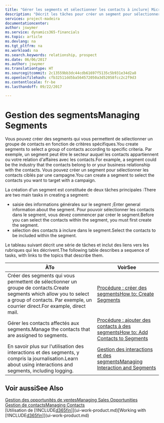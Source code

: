 ```yaml
---
title: "Gérer les segments et sélectionner les contacts à inclure| Microsoft Docs"
description: "Décrit les tâches pour créer un segment pour sélectionner un groupe de contacts en fonction de critères spécifiques, par exemple, les contacts dans un secteur que vous souhaitez cibler."
services: project-madeira
documentationcenter: 
author: jswymer
ms.service: dynamics365-financials
ms.topic: article
ms.devlang: na
ms.tgt_pltfrm: na
ms.workload: na
ms.search.keywords: relationship, prospect
ms.date: 06/06/2017
ms.author: jswymer
ms.translationtype: HT
ms.sourcegitcommit: 2c13559bb3dc44cdb61697f5135c5b931e34d2a8
ms.openlocfilehash: cfb32511dd5ba564572050a3d52058fcc2c2f9d3
ms.contentlocale: fr-be
ms.lasthandoff: 09/22/2017

---
```

# <a name="managing-segments"></a><span data-ttu-id="38b11-103">Gestion des segments</span><span class="sxs-lookup"><span data-stu-id="38b11-103">Managing Segments</span></span>
<span data-ttu-id="38b11-104">Vous pouvez créer des segments qui vous permettent de sélectionner un groupe de contacts en fonction de critères spécifiques.</span><span class="sxs-lookup"><span data-stu-id="38b11-104">You create segments to select a group of contacts according to specific criteria.</span></span> <span data-ttu-id="38b11-105">Par exemple, un segment peut être le secteur auquel les contacts appartiennent ou votre relation d'affaires avec les contacts.</span><span class="sxs-lookup"><span data-stu-id="38b11-105">For example, a segment could be the industry that the contacts belong to or your business relationship with the contacts.</span></span> <span data-ttu-id="38b11-106">Vous pouvez créer un segment pour sélectionner les contacts ciblés par une campagne.</span><span class="sxs-lookup"><span data-stu-id="38b11-106">You can create a segment to select the contacts you want to target with a campaign.</span></span>

<span data-ttu-id="38b11-107">La création d'un segment est constituée de deux tâches principales :</span><span class="sxs-lookup"><span data-stu-id="38b11-107">There are two main tasks in creating a segment:</span></span>

* <span data-ttu-id="38b11-108">saisie des informations générales sur le segment ;</span><span class="sxs-lookup"><span data-stu-id="38b11-108">Enter general information about the segment.</span></span> <span data-ttu-id="38b11-109">Pour pouvoir sélectionner les contacts dans le segment, vous devez commencer par créer le segment.</span><span class="sxs-lookup"><span data-stu-id="38b11-109">Before you can select the contacts within the segment, you must first create the segment.</span></span>
* <span data-ttu-id="38b11-110">sélection des contacts à inclure dans le segment.</span><span class="sxs-lookup"><span data-stu-id="38b11-110">Select the contacts to be included within the segment.</span></span>

<span data-ttu-id="38b11-111">Le tableau suivant décrit une série de tâches et inclut des liens vers les rubriques qui les décrivent.</span><span class="sxs-lookup"><span data-stu-id="38b11-111">The following table describes a sequence of tasks, with links to the topics that describe them.</span></span> 

| <span data-ttu-id="38b11-112">À</span><span class="sxs-lookup"><span data-stu-id="38b11-112">To</span></span> | <span data-ttu-id="38b11-113">Voir</span><span class="sxs-lookup"><span data-stu-id="38b11-113">See</span></span> |
| --- | --- |
| <span data-ttu-id="38b11-114">Créer des segments qui vous permettent de sélectionner un groupe de contacts.</span><span class="sxs-lookup"><span data-stu-id="38b11-114">Create segments which allow you to select a group of contacts.</span></span> <span data-ttu-id="38b11-115">Par exemple, un courrier direct.</span><span class="sxs-lookup"><span data-stu-id="38b11-115">For example, direct mail.</span></span> |[<span data-ttu-id="38b11-116">Procédure : créer des segments</span><span class="sxs-lookup"><span data-stu-id="38b11-116">How to: Create Segments</span></span>](marketing-how-create-segment.md) |
| <span data-ttu-id="38b11-117">Gérer les contacts affectés aux segments.</span><span class="sxs-lookup"><span data-stu-id="38b11-117">Manage the contacts that are assigned to segments.</span></span> |[<span data-ttu-id="38b11-118">Procédure : ajouter des contacts à des segments</span><span class="sxs-lookup"><span data-stu-id="38b11-118">How to: Add Contacts to Segments</span></span>](marketing-add-contact-segment.md) |
| <span data-ttu-id="38b11-119">En savoir plus sur l'utilisation des interactions et des segments, y compris la journalisation.</span><span class="sxs-lookup"><span data-stu-id="38b11-119">Learn about using interactions and segments, including logging.</span></span> |[<span data-ttu-id="38b11-120">Gestion des interactions et des segments</span><span class="sxs-lookup"><span data-stu-id="38b11-120">Managing Interaction and Segments</span></span>](marketing-interaction-segments.md) |

## <a name="see-also"></a><span data-ttu-id="38b11-121">Voir aussi</span><span class="sxs-lookup"><span data-stu-id="38b11-121">See Also</span></span>
[<span data-ttu-id="38b11-122">Gestion des opportunités de ventes</span><span class="sxs-lookup"><span data-stu-id="38b11-122">Managing Sales Opportunities</span></span>](marketing-manage-sales-opportunities.md)  
[<span data-ttu-id="38b11-123">Gestion de contacts</span><span class="sxs-lookup"><span data-stu-id="38b11-123">Managing Contacts</span></span>](marketing-contacts.md)  
<span data-ttu-id="38b11-124">[Utilisation de [!INCLUDE[d365fin](includes/d365fin_md.md)]](ui-work-product.md)</span><span class="sxs-lookup"><span data-stu-id="38b11-124">[Working with [!INCLUDE[d365fin](includes/d365fin_md.md)]](ui-work-product.md)</span></span>

